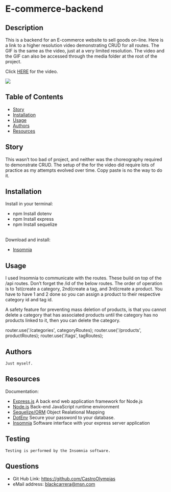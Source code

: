 

# E-commerce-backend

## Description
  This is a backend for an E-commerce website to sell goods on-line. Here is a link to a higher resolution video demonstrating CRUD for all routes.  The GIF is the same as the video, just at a very limited resolution. The video and the GIF can also be accessed through the media folder at the root of the project.

  Click <a href="https://github.com/CastroOlympias/E-commerce-backend/blob/main/media/E-Commerce%20Backend%20GIF.mp4">HERE</a> for the video.

<img src="https://github.com/CastroOlympias/E-commerce-backend/blob/main/media/E-Commerce%20Backend%20MP4.gif"/>

## Table of Contents
- [Story](#Story)
- [Installation](#Installation)
- [Usage](#Usage)
- [Authors](#Authors)
- [Resources](#Resources)


## Story
  This wasn’t too bad of project, and neither was the choreography required to demonstrate CRUD. The setup of the for the video did require lots of practice as my attempts evolved over time. Copy paste is no the way to do it.

## Installation
Install in your terminal:
  <br>
* npm Install dotenv
  <br>
* npm Install express
  <br>
* npm Install sequelize
  <br>
  <br>

Download and install:
  <br>
* <a href="https://insomnia.rest/">Insomnia</a>

## Usage
  I used Insomnia to communicate with the routes. These build on top of the /api routes. Don’t forget the /id of the below routes. The order of operation is to 1st(create a category, 2nd(create a tag, and 3rd(create a product. You have to have 1 and 2 done so you can assign a product to their respective category id and tag id. 
  
  A safety feature for preventing mass deletion of products, is that you cannot delete a category that has associated products until the category has no products linked to it, then you can delete the category.

  router.use('/categories', categoryRoutes);
  router.use('/products', productRoutes);
  router.use('/tags', tagRoutes);


## Authors
    Just myself.



## Resources
Documentation:
  <br>
* <a href="https://expressjs.com/">Express.js</a> A back end web application framework for Node.js
  <br>
* <a href="https://nodejs.org/en/docs/">Node.js</a> Back-end JavaScript runtime environment
  <br>
* <a href="http://sequelize.org/">Sequelize/ORM</a> Object Realational Mapping
  <br>
* <a href="https://www.npmjs.com/package/dotenv">DotEnv</a> Secure your password to your database.
  <br>
* <a href="https://support.insomnia.rest/">Insomnia</a> Software interface with your express server application

## Testing
    Testing is performed by the Insomnia software.

## Questions
* Git Hub Link: https://github.com/CastroOlympias
  <br>
* eMail address: blackcarrera@msn.com
  <br>
